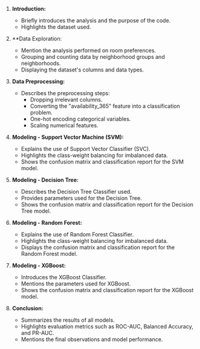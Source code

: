 
1. **Introduction:**
   - Briefly introduces the analysis and the purpose of the code.
   - Highlights the dataset used.

2. **Data Exploration:
   - Mention the analysis performed on room preferences.
   - Grouping and counting data by neighborhood groups and neighborhoods.
   - Displaying the dataset's columns and data types.

3. **Data Preprocessing:**
   - Describes the preprocessing steps:
     - Dropping irrelevant columns.
     - Converting the "availability_365" feature into a classification problem.
     - One-hot encoding categorical variables.
     - Scaling numerical features.

4. **Modeling - Support Vector Machine (SVM):**
   - Explains the use of Support Vector Classifier (SVC).
   - Highlights the class-weight balancing for imbalanced data.
   - Shows the confusion matrix and classification report for the SVM model.

5. **Modeling - Decision Tree:**
   - Describes the Decision Tree Classifier used.
   - Provides parameters used for the Decision Tree.
   - Shows the confusion matrix and classification report for the Decision Tree model.

6. **Modeling - Random Forest:**
   - Explains the use of Random Forest Classifier.
   - Highlights the class-weight balancing for imbalanced data.
   - Displays the confusion matrix and classification report for the Random Forest model.

7. **Modeling - XGBoost:**
   - Introduces the XGBoost Classifier.
   - Mentions the parameters used for XGBoost.
   - Shows the confusion matrix and classification report for the XGBoost model.

8. **Conclusion:**
   - Summarizes the results of all models.
   - Highlights evaluation metrics such as ROC-AUC, Balanced Accuracy, and PR-AUC.
   - Mentions the final observations and model performance.

